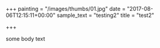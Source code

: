 +++
painting = "/images/thumbs/01.jpg"
date = "2017-08-06T12:15:11+00:00"
sample_text = "testing2"
title = "test2"

+++


some body text